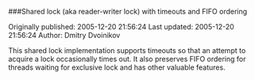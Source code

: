 ###Shared lock (aka reader-writer lock) with timeouts and FIFO ordering

Originally published: 2005-12-20 21:56:24
Last updated: 2005-12-20 21:56:24
Author: Dmitry Dvoinikov

This shared lock implementation supports timeouts so that an attempt to acquire a lock occasionally times out. It also preserves FIFO ordering for threads waiting for exclusive lock and has other valuable features.
